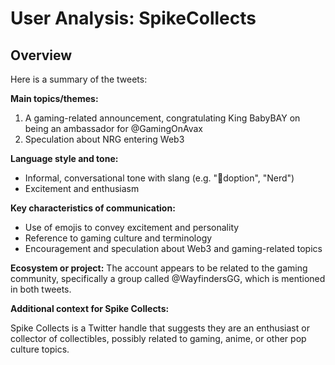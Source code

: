 # User Analysis: SpikeCollects

## Overview

Here is a summary of the tweets:

**Main topics/themes:**

1. A gaming-related announcement, congratulating King BabyBAY on being an ambassador for @GamingOnAvax
2. Speculation about NRG entering Web3

**Language style and tone:**

* Informal, conversational tone with slang (e.g. "🔺doption", "Nerd")
* Excitement and enthusiasm

**Key characteristics of communication:**

* Use of emojis to convey excitement and personality
* Reference to gaming culture and terminology
* Encouragement and speculation about Web3 and gaming-related topics

**Ecosystem or project:**
The account appears to be related to the gaming community, specifically a group called @WayfindersGG, which is mentioned in both tweets.

**Additional context for Spike Collects:**

Spike Collects is a Twitter handle that suggests they are an enthusiast or collector of collectibles, possibly related to gaming, anime, or other pop culture topics.